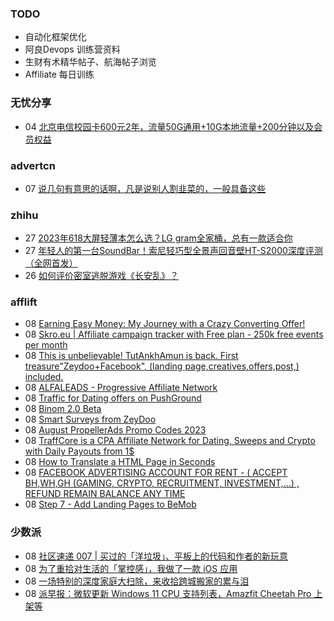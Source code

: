 ### TODO
-  自动化框架优化
-  阿良Devops 训练营资料
-  生财有术精华帖子、航海帖子浏览
-  Affiliate 每日训练

### 无忧分享
<!-- ruyo:START -->
-  04 [北京电信校园卡600元2年，流量50G通用+10G本地流量+200分钟以及会员权益](https://51.ruyo.net/18450.html)<!-- ruyo:END -->

### advertcn
<!-- advertcn:START -->
-  07 [说几句有意思的话啊，凡是说别人割韭菜的，一般具备这些](https://www.advertcn.com/forum.php?mod=viewthread&tid=111526)<!-- advertcn:END -->

### zhihu
<!-- zhihu:START -->
-  27 [2023年618大屏轻薄本怎么选？LG gram全家桶，总有一款适合你](http://zhuanlan.zhihu.com/p/632641888?utm_campaign=rss&utm_medium=rss&utm_source=rss&utm_content=title)
-  27 [年轻人的第一台SoundBar！索尼轻巧型全景声回音壁HT-S2000深度评测（全网首发）](http://zhuanlan.zhihu.com/p/630990296?utm_campaign=rss&utm_medium=rss&utm_source=rss&utm_content=title)
-  26 [如何评价密室逃脱游戏《长安乱》？](http://www.zhihu.com/question/563950552/answer/3045961312?utm_campaign=rss&utm_medium=rss&utm_source=rss&utm_content=title)<!-- zhihu:END -->

### afflift
<!-- afflift:START -->
-  08 [Earning Easy Money: My Journey with a Crazy Converting Offer!](https://afflift.com/f/threads/earning-easy-money-my-journey-with-a-crazy-converting-offer.11370/)
-  08 [Skro.eu | Affiliate campaign tracker with Free plan - 250k free events per month](https://afflift.com/f/threads/skro-eu-affiliate-campaign-tracker-with-free-plan-250k-free-events-per-month.7260/)
-  08 [This is unbelievable! TutAnkhAmun is back. First treasure&quot;Zeydoo+Facebook&quot;, &lpar;landing page,creatives,offers,post,&rpar; included.](https://afflift.com/f/threads/this-is-unbelievable-tutankhamun-is-back-first-treasure-zeydoo-facebook-landing-page-creatives-offers-post-included.11369/)
-  08 [ALFALEADS - Progressive Affiliate Network](https://afflift.com/f/threads/alfaleads-progressive-affiliate-network.4461/)
-  08 [Traffic for Dating offers on PushGround](https://afflift.com/f/threads/traffic-for-dating-offers-on-pushground.11423/)
-  08 [Binom 2.0 Beta](https://afflift.com/f/threads/binom-2-0-beta.11332/)
-  08 [Smart Surveys from ZeyDoo](https://afflift.com/f/threads/smart-surveys-from-zeydoo.10505/)
-  08 [August PropellerAds Promo Codes 2023](https://afflift.com/f/threads/august-propellerads-promo-codes-2023.11410/)
-  08 [TraffCore is a CPA Affiliate Network for Dating, Sweeps and Crypto with Daily Payouts from 1$](https://afflift.com/f/threads/traffcore-is-a-cpa-affiliate-network-for-dating-sweeps-and-crypto-with-daily-payouts-from-1.8700/)
-  08 [How to Translate a HTML Page in Seconds](https://afflift.com/f/threads/how-to-translate-a-html-page-in-seconds.11422/)
-  08 [FACEBOOK ADVERTISING ACCOUNT FOR RENT - &lpar; ACCEPT BH,WH,GH &lpar;GAMING, CRYPTO, RECRUITMENT, INVESTMENT,...&rpar; , REFUND REMAIN BALANCE ANY TIME](https://afflift.com/f/threads/facebook-advertising-account-for-rent-accept-bh-wh-gh-gaming-crypto-recruitment-investment-refund-remain-balance-any-time.11161/)
-  08 [Step 7 - Add Landing Pages to BeMob](https://afflift.com/f/threads/step-7-add-landing-pages-to-bemob.7478/)<!-- afflift:END -->

### 少数派
<!-- sspai:START -->
-  08 [社区速递 007 | 买过的「洋垃圾」、平板上的代码和作者的新玩意](https://sspai.com/post/81857)
-  08 [为了重拾对生活的「掌控感」，我做了一款 iOS 应用](https://sspai.com/post/81775)
-  08 [一场特别的深度家庭大扫除，来收拾跨城搬家的累与泪](https://sspai.com/post/81756)
-  08 [派早报：微软更新 Windows 11 CPU 支持列表，Amazfit Cheetah Pro 上架等](https://sspai.com/post/81862)<!-- sspai:END -->
